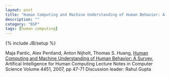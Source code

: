 ```yaml
---
layout: post
title: "Human Computing and Machine Understanding of Human Behavior: A Survey"
description: ""
category: "BSP"
tags: [human computing]
---
```

{% include JB/setup %}

Maja Pantic, Alex Pentland, Anton Nijholt, Thomas S. Huang, [Human Computing and Machine Understanding of Human Behavior: A Survey](http://link.springer.com/chapter/10.1007/978-3-540-72348-6_3), Artifical Intelligence for Human Computing
Lecture Notes in Computer Science Volume 4451, 2007, pp 47-71
Discussion leader: Rahul Gupta
